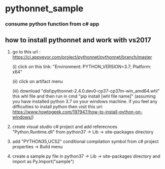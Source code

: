 # pythonnet_sample
### consume python function from c# app

how to install pythonnet and work with vs2017
-----------------------------------------------

1. go to this url : https://ci.appveyor.com/project/pythonnet/pythonnet/branch/master
   
     (i) click on this link:  "Environment: PYTHON_VERSION=3.7; Platform: x64"
	 
	 (ii) click on artifact menu
	 
	 (iii) download "dist\pythonnet-2.4.0.dev0-cp37-cp37m-win_amd64.whl" this whl file and then run in cmd "pip install [whl file name]" (assuming you have installed python 3.7 on your windows machine. if you feel any difficulties to install python then visit this url: https://www.howtogeek.com/197947/how-to-install-python-on-windows/)
	 
	 
2. create visual studio c# project and add referecnces "Python.Runtime.dll"	  from python37 -> Lib -> site-packages directory

3. add "PYTHON35,UCS2" conditional compilation symbol from c# project properties -> Build menu

4. create a sample.py file in python37 -> Lib -> site-packages directory and import as  Py.Import("sample")
